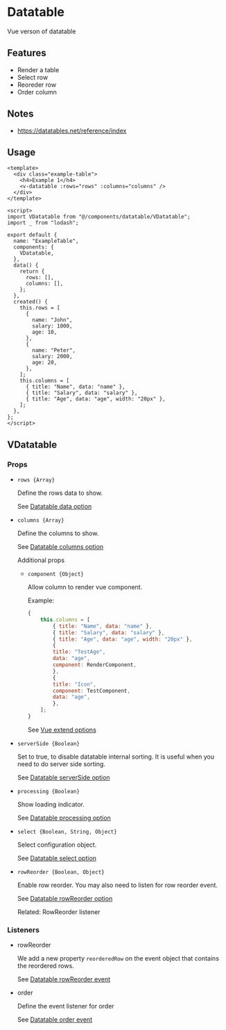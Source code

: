 # Datatable
Vue verson of datatable

## Features
- Render a table
- Select row
- Reoreder row
- Order column

## Notes
- https://datatables.net/reference/index

## Usage
```vue
<template>
  <div class="example-table">
    <h4>Example 1</h4>
    <v-datatable :rows="rows" :columns="columns" />
  </div>
</template>

<script>
import VDatatable from "@/components/datatable/VDatatable";
import _ from "lodash";

export default {
  name: "ExampleTable",
  components: {
    VDatatable,
  },
  data() {
    return {
      rows: [],
      columns: [],
    };
  },
  created() {
    this.rows = [
      {
        name: "John",
        salary: 1000,
        age: 10,
      },
      {
        name: "Peter",
        salary: 2000,
        age: 20,
      },
    ];
    this.columns = [
      { title: "Name", data: "name" },
      { title: "Salary", data: "salary" },
      { title: "Age", data: "age", width: "20px" },
    ];
  },
};
</script>
```

## VDatatable
### Props
- ```rows {Array}```

  Define the rows data to show.

  See [Datatable data option](https://datatables.net/reference/option/data)

- ```columns {Array}```

  Define the columns to show.

  See [Datatable columns option](https://datatables.net/reference/option/columns)

  Additional props
  - ```component {Object}```
    
    Allow column to render vue component.

    Example:
    ```js
    {
        this.columns = [
            { title: "Name", data: "name" },
            { title: "Salary", data: "salary" },
            { title: "Age", data: "age", width: "20px" },
            {
            title: "TestAge",
            data: "age",
            component: RenderComponent,
            },
            {
            title: "Icon",
            component: TestComponent,
            data: "age",
            },
        ];
    }
    ```

    See [Vue extend options](https://cn.vuejs.org/v2/api/#Vue-extend)

- ```serverSide {Boolean}```

    Set to true, to disable datatable internal sorting. It is useful when you need to do server side sorting.

    See [Datatable serverSide option](https://datatables.net/reference/option/serverSide)

- ```processing {Boolean}```

    Show loading indicator.

    See [Datatable processing option](https://datatables.net/reference/option/processing)

- ```select {Boolean, String, Object}```

    Select configuration object.

    See [Datatable select option](https://datatables.net/reference/option/select)

- ```rowReorder {Boolean, Object}```

  Enable row reorder. You may also need to listen for row reorder event.

  See [Datatable rowReorder option](https://datatables.net/reference/option/rowReorder)

  Related: RowReorder listener

### Listeners
- rowReorder

  We add a new property ```reorderedRow``` on the event object that contains the reordered rows.

  See [Datatable rowReorder event](https://datatables.net/reference/event/row-reorder)
- order

  Define the event listener for order

  See [Datatable order event](https://datatables.net/reference/event/order)
